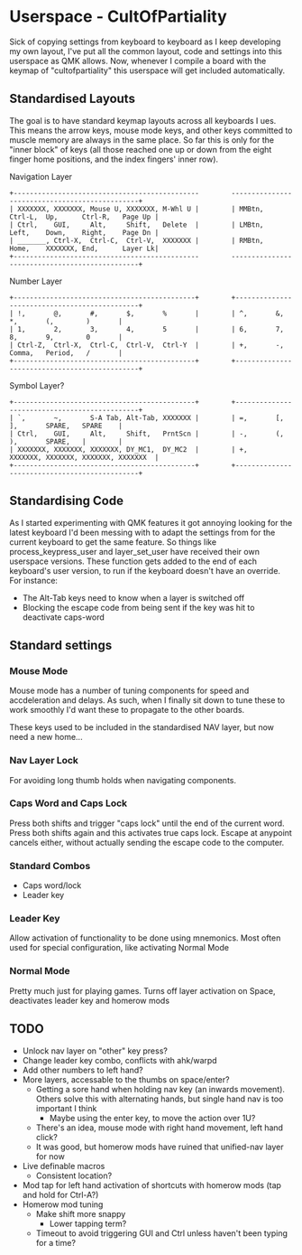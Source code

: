 Userspace - CultOfPartiality
============================
Sick of copying settings from keyboard to keyboard as I keep developing my own layout, I've put all the common layout, code and settings into this userspace as QMK allows. Now, whenever I compile a board with the keymap of "cultofpartiality" this userspace will get included automatically.

## Standardised Layouts
The goal is to have standard keymap layouts across all keyboards I ues. This means the arrow keys, mouse mode keys, and other keys committed to muscle memory are always in the same place. So far this is only for the "inner block" of keys (all those reached one up or down from the eight finger home positions, and the index fingers' inner row).

Navigation Layer
```
+----------------------------------------------        -----------------------------------------------+
| XXXXXXX, XXXXXXX, Mouse U, XXXXXXX, M-Whl U |        | MMBtn,   Ctrl-L,  Up,      Ctrl-R,   Page Up |
| Ctrl,    GUI,     Alt,     Shift,   Delete  |        | LMBtn,   Left,    Down,    Right,    Page Dn |
| _______, Ctrl-X,  Ctrl-C,  Ctrl-V,  XXXXXXX |        | RMBtn,   Home,    XXXXXXX, End,      Layer Lk|
+----------------------------------------------        -----------------------------------------------+
```
Number Layer
```
+---------------------------------------------+        +----------------------------------------------+
| !,       @,       #,       $,       %       |        | ^,       &,       *,       (,        )       |
| 1,       2,       3,       4,       5       |        | 6,       7,       8,       9,        0       |
| Ctrl-Z,  Ctrl-X,  Ctrl-C,  Ctrl-V,  Ctrl-Y  |        | +,       -,       Comma,   Period,   /       |
+---------------------------------------------+        +----------------------------------------------+
```
Symbol Layer?

```
+---------------------------------------------+        +----------------------------------------------+
| `,       ~,       S-A Tab, Alt-Tab, XXXXXXX |        | =,       [,       ],       SPARE,   SPARE    |
| Ctrl,    GUI,     Alt,     Shift,   PrntScn |        | -,       (,       ),       SPARE,   |        |
| XXXXXXX, XXXXXXX, XXXXXXX, DY_MC1,  DY_MC2  |        | +,       XXXXXXX, XXXXXXX, XXXXXXX, XXXXXXX  |
+---------------------------------------------+        +----------------------------------------------+
```

## Standardising Code
As I started experimenting with QMK features it got annoying looking for the latest keyboard I'd been messing with to adapt the settings from for the current keyboard to get the same feature. So things like process_keypress_user and layer_set_user have received their own userspace versions. These function gets added to the end of each keyboard's user version, to run if the keyboard doesn't have an override. For instance:
 - The Alt-Tab keys need to know when a layer is switched off
 - Blocking the escape code from being sent if the key was hit to deactivate caps-word

## Standard settings
### Mouse Mode
Mouse mode has a number of tuning components for speed and accdeleration and delays. As such, when I finally sit down to tune these to work smoothly I'd want these to propagate to the other boards.

These keys used to be included in the standardised NAV layer, but now need a new home...

### Nav Layer Lock
For avoiding long thumb holds when navigating components.

### Caps Word and Caps Lock
Press both shifts and trigger "caps lock" until the end of the current word.
Press both shifts again and this activates true caps lock.
Escape at anypoint cancels either, without actually sending the escape code to the computer.

### Standard Combos
* Caps word/lock
* Leader key

### Leader Key
Allow activation of functionality to be done using mnemonics. Most often used for special configuration, like activating Normal Mode

### Normal Mode
Pretty much just for playing games. Turns off layer activation on Space, deactivates leader key and homerow mods


## TODO
- Unlock nav layer on "other" key press?
- Change leader key combo, conflicts with ahk/warpd
- Add other numbers to left hand?
- More layers, accessable to the thumbs on space/enter?
    - Getting a sore hand when holding nav key (an inwards movement). Others solve this with alternating hands, but single hand nav is too important I think
        - Maybe using the enter key, to move the action over 1U?
    - There's an idea, mouse mode with right hand movement, left hand click?
    - It was good, but homerow mods have ruined that unified-nav layer for now
- Live definable macros
    - Consistent location?
- Mod tap for left hand activation of shortcuts with homerow mods (tap and hold for Ctrl-A?)
- Homerow mod tuning
    - Make shift more snappy
        - Lower tapping term?
    - Timeout to avoid triggering GUI and Ctrl unless haven't been typing for a time?
